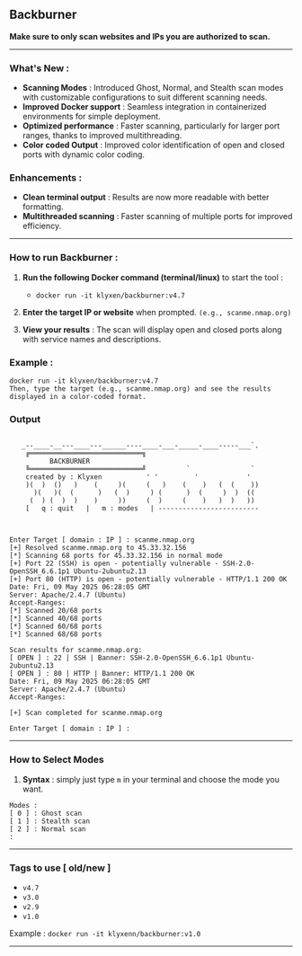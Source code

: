 ## Backburner 

**Make sure to only scan websites and IPs you are authorized to scan.**
___

### What's New :
- **Scanning Modes** : Introduced Ghost, Normal, and Stealth scan modes with customizable configurations to suit different scanning needs.
- **Improved Docker support** : Seamless integration in containerized environments for simple deployment.
- **Optimized performance** : Faster scanning, particularly for larger port ranges, thanks to improved multithreading.
- **Color coded Output** : Improved color identification of open and closed ports with dynamic color coding.

### Enhancements :
- **Clean terminal output** : Results are now more readable with better formatting.
- **Multithreaded scanning** : Faster scanning of multiple ports for improved efficiency.

___

### How to run Backburner :
1. **Run the following Docker command (terminal/linux)** to start the tool :
   - `docker run -it klyxen/backburner:v4.7` 
   
2. **Enter the target IP or website** when prompted. `(e.g., scanme.nmap.org)`

3. **View your results** : The scan will display open and closed ports along with service names and descriptions.

### Example :
```
docker run -it klyxen/backburner:v4.7
Then, type the target (e.g., scanme.nmap.org) and see the results displayed in a color-coded format.
```
### Output
```

   _--____-__---____---______----____-___-_____-____-----___`.
    ╔════════════════════════════╗
          BACKBURNER
    ╚════════════════════════════╝          `               `
    created by : Klyxen           ' '         '            '
    )(  )  ()   )    (     )(     (   )    (    )   (  (    ))
      )(   )(  (      )   (  )     ) (      )  (     )  )  ((
     (  ) (  )  )    )     ))     (  )     (    )   )  )   ))
    [   q : quit   |   m : modes   | -------------------------


    
Enter Target [ domain : IP ] : scanme.nmap.org
[+] Resolved scanme.nmap.org to 45.33.32.156
[*] Scanning 68 ports for 45.33.32.156 in normal mode
[+] Port 22 (SSH) is open - potentially vulnerable - SSH-2.0-OpenSSH_6.6.1p1 Ubuntu-2ubuntu2.13
[+] Port 80 (HTTP) is open - potentially vulnerable - HTTP/1.1 200 OK
Date: Fri, 09 May 2025 06:28:05 GMT
Server: Apache/2.4.7 (Ubuntu)
Accept-Ranges: 
[*] Scanned 20/68 ports
[*] Scanned 40/68 ports
[*] Scanned 60/68 ports
[*] Scanned 68/68 ports

Scan results for scanme.nmap.org:
[ OPEN ] : 22 | SSH | Banner: SSH-2.0-OpenSSH_6.6.1p1 Ubuntu-2ubuntu2.13
[ OPEN ] : 80 | HTTP | Banner: HTTP/1.1 200 OK
Date: Fri, 09 May 2025 06:28:05 GMT
Server: Apache/2.4.7 (Ubuntu)
Accept-Ranges: 

[+] Scan completed for scanme.nmap.org

Enter Target [ domain : IP ] : 
```
___

### How to Select Modes
1. **Syntax** : simply just type `m` in your terminal and choose the mode you want.

```
Modes : 
[ 0 ] : Ghost scan
[ 1 ] : Stealth scan
[ 2 ] : Normal scan
: 
```

___


### Tags to use [ old/new ]

- `v4.7`
- `v3.0`
- `v2.9`
- `v1.0`

Example : `docker run -it klyxenn/backburner:v1.0`

___





